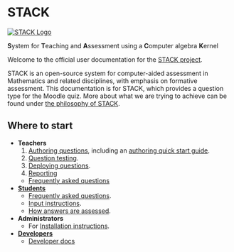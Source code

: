 # STACK

[![STACK Logo](%CONTENT/logo-trans.png)](About/Logo.md)

**S**ystem for **T**eaching and **A**ssessment using a **C**omputer algebra **K**ernel

Welcome to the official user documentation for the [STACK project](About/index.md).

STACK is an open-source system for computer-aided assessment in Mathematics and related disciplines, with emphasis on formative assessment.
This documentation is for STACK, which provides a question type for the Moodle quiz.
More about what we are trying to achieve can be found under [the philosophy of STACK](About/The_philosophy_of_STACK.md).

## Where to start ##

* **Teachers**
  1. [Authoring questions](Authoring/index.md), including an [authoring quick start guide](Authoring/Authoring_quick_start.md).
  2. [Question testing](Authoring/Testing.md).
  3. [Deploying questions](Authoring/Deploying.md).
  4. [Reporting](Authoring/Reporting.md)
  *  [Frequently asked questions](Authoring/Author_FAQ.md)
* [**Students**](Students/index.md)
  * [Frequently asked questions](Students/FAQ.md).
  * [Input instructions](Students/Answer_input.md).
  * [How answers are assessed](Students/Answer_assessment.md).
* **Administrators**
  * For [Installation instructions](Installation/index.md).
* **[Developers](Developer/index.md)**
  * [Developer docs](Developer/index.md)


